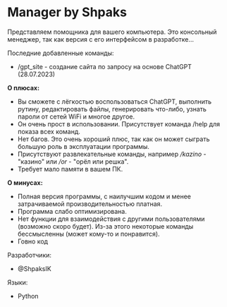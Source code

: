 # Manager by Shpaks

Представляем помощника для вашего компьютера. Это консольный менеджер, так как версия с его интерфейсом в разработке...

Последние добавленные команды:
 - /gpt_site - создание сайта по запросу на основе ChatGPT (28.07.2023) 

**О плюсах:**
 - Вы сможете с лёгкостью воспользоваться ChatGPT, выполнить рутину, редактировать файлы, генерировать что-либо, узнать пароли от сетей WiFi и многое другое.
 - Он очень прост в использовании. Присутствует команда /help для показа всех команд.
 - Нет багов. Это очень хороший плюс, так как он может сыграть большую роль в эксплуатации программы.
 - Присутствуют развлекательные команды, например _/kazino_ - "казино" или _/or_ - "орёл или решка".
 - Требует мало памяти в вашем ПК.

**О минусах:**
 - Полная версия программы, с наилучшим кодом и менее затрачиваемой производительностью платная.
 - Программа слабо оптимизирована.
 - Нет функции для взаимодействия с другими пользователями (возможно скоро будет). Из-за этого некоторые команды бессмысленны (может кому-то и понравится).
 - Говно код

Разработчики: 
 - @ShpaksIK

Языки:
 - Python
